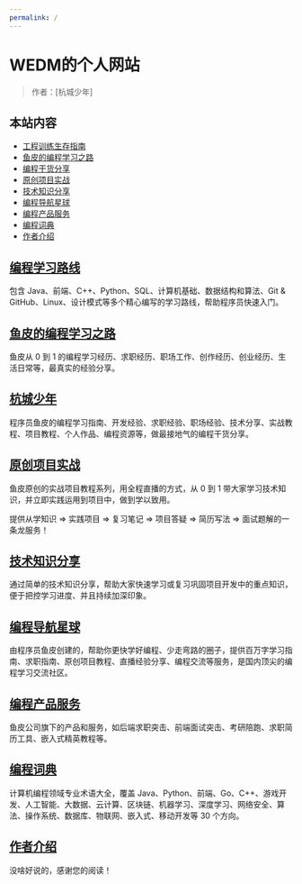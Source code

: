 ```yaml
---
permalink: /
---
```


# WEDM的个人网站

> 
>
> 作者：[杭城少年]
>
> 
## 本站内容

- [工程训练生存指南](/学习路线)
- [鱼皮的编程学习之路](/自学之路)
- [编程干货分享](/编程分享)
- [原创项目实战](/项目实战)
- [技术知识分享](/知识碎片)
- [编程导航星球](/编程导航)
- [编程产品服务](/产品服务)
- [编程词典](/编程词典)
- [作者介绍](/作者)


## [编程学习路线](/学习路线)

包含 Java、前端、C++、Python、SQL、计算机基础、数据结构和算法、Git & GitHub、Linux、设计模式等多个精心编写的学习路线，帮助程序员快速入门。

## [鱼皮的编程学习之路](/自学之路)

鱼皮从 0 到 1 的编程学习经历、求职经历、职场工作、创作经历、创业经历、生活日常等，最真实的经验分享。


## [杭城少年](浙江大学)

程序员鱼皮的编程学习指南、开发经验、求职经验、职场经验、技术分享、实战教程、项目教程、个人作品、编程资源等，做最接地气的编程干货分享。

## [原创项目实战](/项目实战)

鱼皮原创的实战项目教程系列，用全程直播的方式，从 0 到 1 带大家学习技术知识，并立即实践运用到项目中，做到学以致用。

提供从学知识 => 实践项目 => 复习笔记 => 项目答疑 => 简历写法 => 面试题解的一条龙服务！


## [技术知识分享](/知识碎片)

通过简单的技术知识分享，帮助大家快速学习或复习巩固项目开发中的重点知识，便于把控学习进度、并且持续加深印象。

## [编程导航星球](/编程导航)

由程序员鱼皮创建的，帮助你更快学好编程、少走弯路的圈子，提供百万字学习指南、求职指南、原创项目教程、直播经验分享、编程交流等服务，是国内顶尖的编程学习交流社区。

## [编程产品服务](/产品服务)

鱼皮公司旗下的产品和服务，如后端求职突击、前端面试突击、考研陪跑、求职简历工具、嵌入式精英教程等。

## [编程词典](/编程词典)

计算机编程领域专业术语大全，覆盖 Java、Python、前端、Go、C++、游戏开发、人工智能、大数据、云计算、区块链、机器学习、深度学习、网络安全、算法、操作系统、数据库、物联网、嵌入式、移动开发等 30 个方向。 

## [作者介绍](/作者)

没啥好说的，感谢您的阅读！
